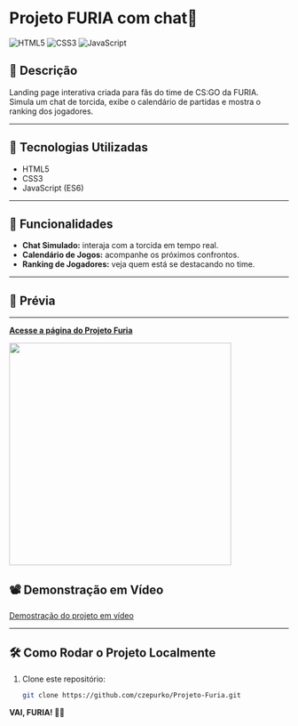 # Projeto FURIA com chat🖤

![HTML5](https://img.shields.io/badge/HTML5-E34F26?style=for-the-badge&logo=html5&logoColor=white)
![CSS3](https://img.shields.io/badge/CSS3-1572B6?style=for-the-badge&logo=css3&logoColor=white)
![JavaScript](https://img.shields.io/badge/JavaScript-F7DF1E?style=for-the-badge&logo=javascript&logoColor=black)


## 📑 Descrição

Landing page interativa criada para fãs do time de CS:GO da FURIA.  
Simula um chat de torcida, exibe o calendário de partidas e mostra o ranking dos jogadores.

---

## 🚀 Tecnologias Utilizadas

- HTML5
- CSS3
- JavaScript (ES6)

---

## 🎯 Funcionalidades

- **Chat Simulado:** interaja com a torcida em tempo real.
- **Calendário de Jogos:** acompanhe os próximos confrontos.
- **Ranking de Jogadores:** veja quem está se destacando no time.

---

## 📸 Prévia

---

[**Acesse a página do Projeto Furia**](https://projeto-furia.vercel.app/)

<img src="https://github.com/user-attachments/assets/4c4ce15d-20f4-4f38-ba4f-b784182998f7" width="400">

## 📽 Demonstração em Vídeo

[Demostração do projeto em vídeo](https://youtu.be/TxIJBeLby2w)

---

## 🛠️ Como Rodar o Projeto Localmente

1. Clone este repositório:
   ```bash
   git clone https://github.com/czepurko/Projeto-Furia.git


**VAI, FURIA! 🐾🔥**
